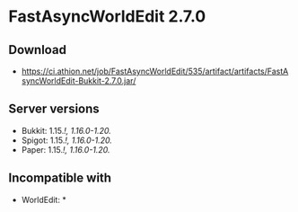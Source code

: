 # FastAsyncWorldEdit 2.7.0

## Download
- https://ci.athion.net/job/FastAsyncWorldEdit/535/artifact/artifacts/FastAsyncWorldEdit-Bukkit-2.7.0.jar/

## Server versions
- Bukkit: 1.15.*!, 1.16.0-1.20.*
- Spigot: 1.15.*!, 1.16.0-1.20.*
- Paper: 1.15.*!, 1.16.0-1.20.*

## Incompatible with
- WorldEdit: *